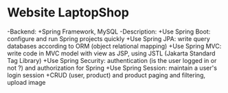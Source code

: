 # Website LaptopShop
-Backend: 
+Spring Framework, MySQL
-Description:
+Use Spring Boot: configure and run Spring projects quickly
+Use Spring JPA: write query databases according to ORM (object relational mapping)
+Use Spring MVC: write code in MVC model with view as JSP, using JSTL (Jakarta Standard Tag Library)
+Use Spring Security: authentication (is the user logged in or not ?) and authorization for Spring
+Use Spring Session: maintain a user's login session
+CRUD (user, product) and product paging and filtering, upload image 



